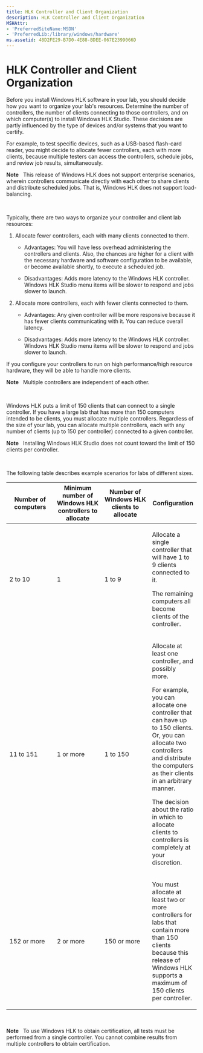 ```yaml
---
title: HLK Controller and Client Organization
description: HLK Controller and Client Organization
MSHAttr:
- 'PreferredSiteName:MSDN'
- 'PreferredLib:/library/windows/hardware'
ms.assetid: 48D2FE29-B7D0-4E88-BDEE-067E2399066D
---
```


# HLK Controller and Client Organization


Before you install Windows HLK software in your lab, you should decide how you want to organize your lab's resources. Determine the number of controllers, the number of clients connecting to those controllers, and on which computer(s) to install Windows HLK Studio. These decisions are partly influenced by the type of devices and/or systems that you want to certify.

For example, to test specific devices, such as a USB-based flash-card reader, you might decide to allocate fewer controllers, each with more clients, because multiple testers can access the controllers, schedule jobs, and review job results, simultaneously.

**Note**  
This release of Windows HLK does not support enterprise scenarios, wherein controllers communicate directly with each other to share clients and distribute scheduled jobs. That is, Windows HLK does not support load-balancing.

 

Typically, there are two ways to organize your controller and client lab resources:

1.  Allocate fewer controllers, each with many clients connected to them.

    -   Advantages: You will have less overhead administering the controllers and clients. Also, the chances are higher for a client with the necessary hardware and software configuration to be available, or become available shortly, to execute a scheduled job.

    -   Disadvantages: Adds more latency to the Windows HLK controller. Windows HLK Studio menu items will be slower to respond and jobs slower to launch.

2.  Allocate more controllers, each with fewer clients connected to them.

    -   Advantages: Any given controller will be more responsive because it has fewer clients communicating with it. You can reduce overall latency.

    -   Disadvantages: Adds more latency to the Windows HLK controller. Windows HLK Studio menu items will be slower to respond and jobs slower to launch.

If you configure your controllers to run on high performance/high resource hardware, they will be able to handle more clients.

**Note**  
Multiple controllers are independent of each other.

 

Windows HLK puts a limit of 150 clients that can connect to a single controller. If you have a large lab that has more than 150 computers intended to be clients, you must allocate multiple controllers. Regardless of the size of your lab, you can allocate multiple controllers, each with any number of clients (up to 150 per controller) connected to a given controller.

**Note**  
Installing Windows HLK Studio does not count toward the limit of 150 clients per controller.

 

The following table describes example scenarios for labs of different sizes.

<table>
<colgroup>
<col width="25%" />
<col width="25%" />
<col width="25%" />
<col width="25%" />
</colgroup>
<thead>
<tr class="header">
<th>Number of computers</th>
<th>Minimum number of Windows HLK controllers to allocate</th>
<th>Number of Windows HLK clients to allocate</th>
<th>Configuration</th>
</tr>
</thead>
<tbody>
<tr class="odd">
<td><p>2 to 10</p></td>
<td><p>1</p></td>
<td><p>1 to 9</p></td>
<td><p>Allocate a single controller that will have 1 to 9 clients connected to it.</p>
<p>The remaining computers all become clients of the controller.</p></td>
</tr>
<tr class="even">
<td><p>11 to 151</p></td>
<td><p>1 or more</p></td>
<td><p>1 to 150</p></td>
<td><p>Allocate at least one controller, and possibly more.</p>
<p>For example, you can allocate one controller that can have up to 150 clients. Or, you can allocate two controllers and distribute the computers as their clients in an arbitrary manner.</p>
<p>The decision about the ratio in which to allocate clients to controllers is completely at your discretion.</p></td>
</tr>
<tr class="odd">
<td><p>152 or more</p></td>
<td><p>2 or more</p></td>
<td><p>150 or more</p></td>
<td><p>You must allocate at least two or more controllers for labs that contain more than 150 clients because this release of Windows HLK supports a maximum of 150 clients per controller.</p></td>
</tr>
</tbody>
</table>

 

**Note**  
To use Windows HLK to obtain certification, all tests must be performed from a single controller. You cannot combine results from multiple controllers to obtain certification.

 

 

 






